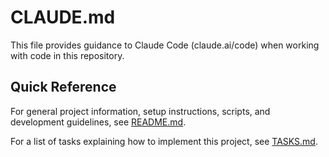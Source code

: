 # CLAUDE.md

This file provides guidance to Claude Code (claude.ai/code) when working with code in this
repository.

## Quick Reference

For general project information, setup instructions, scripts, and development guidelines, see
[README.md](./README.md).

For a list of tasks explaining how to implement this project, see [TASKS.md](./TASKS.md).
